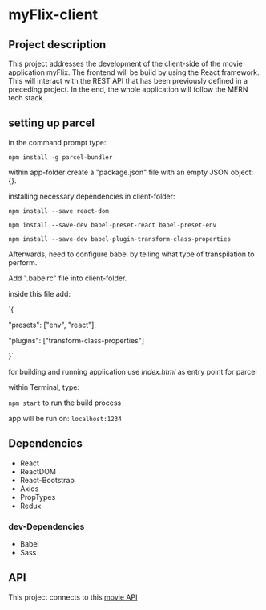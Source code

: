 # myFlix-client

## Project description

This project addresses the development of the client-side of the movie application myFlix. The frontend will be build by using the React framework. This will interact with the REST API that has been previously defined in a preceding project.
In the end, the whole application will follow the MERN tech stack.

## setting up parcel

in the command prompt type:

`npm install -g parcel-bundler`

within app-folder create a "package.json" file with an empty JSON object: {}.

installing necessary dependencies in client-folder:

`npm install --save react-dom`

`npm install --save-dev babel-preset-react babel-preset-env`

`npm install --save-dev babel-plugin-transform-class-properties`

Afterwards, need to configure babel by telling what type of transpilation to perform.

Add ".babelrc" file into client-folder.

inside this file add:

`{
  
   "presets": ["env", "react"],

   "plugins": ["transform-class-properties"]

 }`

for building and running application use *index.html* as entry point for parcel

within Terminal, type:

`npm start` to run the build process

app will be run on: `localhost:1234`

## Dependencies

+ React
+ ReactDOM
+ React-Bootstrap
+ Axios
+ PropTypes
+ Redux

### dev-Dependencies

+ Babel
+ Sass

## API

This project connects to this [movie API](https://github.com/koljapohl/movie_api)